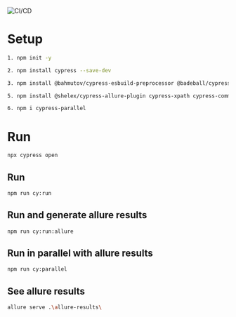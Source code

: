![CI/CD](https://github.com/sharminmanjur/Automation-Exercise/actions/workflows/builspec.yml/badge.svg)

# Setup

```bash
1. npm init -y
```
```bash
2. npm install cypress --save-dev
```
```bash
3. npm install @bahmutov/cypress-esbuild-preprocessor @badeball/cypress-cucumber-preprocessor @shelex/cypress-allure-plugin --save-dev
```
```bash
5. npm install @shelex/cypress-allure-plugin cypress-xpath cypress-commands cypress-wait-until cypress-real-events --save-dev
```
```bash
6. npm i cypress-parallel
```
# Run

```bash
npx cypress open
```
<!-- In config file comment out specPattern respectively to run the scripts. /purchaseflow.feature is for task 1 and /API.feature is for task 2. First run task 2 twice and then change the email in user_credentials file before running task 1-->
<!-- I have installed and configured allure report but wasn't able to run successfully. So below commands won't work-->

## Run

```bash
npm run cy:run
```

## Run and generate allure results
```bash
npm run cy:run:allure
```
## Run in parallel with allure results
```bash
npm run cy:parallel  
```
## See allure results
```bash
allure serve .\allure-results\ 
```
